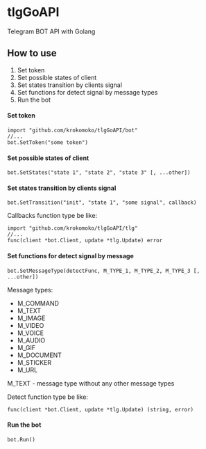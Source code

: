 # tlgGoAPI

Telegram BOT API with Golang

## How to use

1. Set token
2. Set possible states of client
3. Set states transition by clients signal
4. Set functions for detect signal by message types
5. Run the bot

#### Set token

	import "github.com/krokomoko/tlgGoAPI/bot"
	//...
	bot.SetToken("some token")

#### Set possible states of client

	bot.SetStates("state 1", "state 2", "state 3" [, ...other])

#### Set states transition by clients signal

	bot.SetTransition("init", "state 1", "some signal", callback)

Callbacks function type be like:

	import "github.com/krokomoko/tlgGoAPI/tlg"
	//...
	func(client *bot.Client, update *tlg.Update) error

#### Set functions for detect signal by message

	bot.SetMessageType(detectFunc, M_TYPE_1, M_TYPE_2, M_TYPE_3 [, ...other])

Message types:

* M_COMMAND
* M_TEXT
* M_IMAGE
* M_VIDEO
* M_VOICE
* M_AUDIO
* M_GIF
* M_DOCUMENT
* M_STICKER
* M_URL

M_TEXT - message type without any other message types

Detect function type be like:

	func(client *bot.Client, update *tlg.Update) (string, error)

#### Run the bot

	bot.Run()